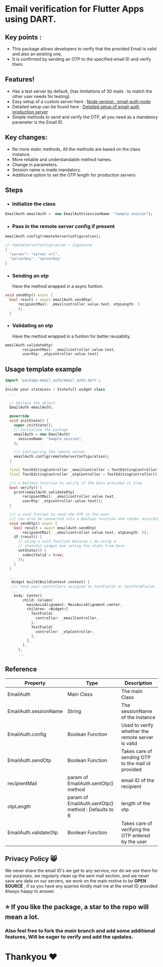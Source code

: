 # Email verification for Flutter Apps using DART.

## Key points :
  - This package allows developers to verify that the provided Email is valid and also an existing one,
  - It is confirmed by sending an OTP to the specified email ID and verify them.

## Features!
  - Has a test server by default, (has limitations of 30 mails : to match the other user needs for testing).
  - Easy setup of a custom server here : [Node version : email-auth-node](https://github.com/saran-surya/email_auth_node)
  - Detailed setup can be found here : [Detailed setup of email-auth production server](https://saran-surya.github.io/email-auth-node/)
  - Simple methods to send and verify the OTP, all you need as a mandatory parameter is the Email ID.

## Key changes:
  - No more static methods, All the methods are based on the class instance.
  - More reliable and understandable method names.
  - Change in parameters.
  - Session name is made mandatory.
  - Additional option to set the OTP length for production servers

## Steps
- ### Initialize the class
```dart
EmailAuth emailAuth =  new EmailAuth(sessionName: "Sample session");
```
- ### Pass in the remote server config if present
```dart
emailAuth.config(remoteServerConfiguration);

// remoteServerConfiguration : Signature
{
  "server": "server url",
  "serverKey": "serverKey"
}
```
- ### Sending an otp
    Have the method wrapped in a async funtion.
```dart
void sendOtp() async {
  bool result = await emailAuth.sendOtp(
      recipientMail: _emailcontroller.value.text, otpLength: 5
      );
  }
```
- ### Validating an otp
    Have the method wrapped in a funtion for better reusablity.
```dart
emailAuth.validateOtp(
        recipientMail: _emailcontroller.value.text,
        userOtp: _otpcontroller.value.text)
```


## Usage template example
```dart
import 'package:email_auth/email_auth.dart';
...
Inside your stateLess / Statefull widget class
  ...
  
  // Declare the object
  EmailAuth emailAuth;

  @override
  void initState() {
    super.initState();
    // Initialize the package
    emailAuth = new EmailAuth(
      sessionName: "Sample session",
    );

    /// Configuring the remote server
    emailAuth.config(remoteServerConfiguration);
  }

  final TextEditingController _emailController = TextEditingController();
  final TextEditingController _otpController = TextEditingController();

  /// a Boolean function to verify if the Data provided is true
  bool verify() {
    print(emailAuth.validateOtp(
        recipientMail: _emailcontroller.value.text,
        userOtp: _otpcontroller.value.text));
  }

  /// a void funtion to send the OTP to the user
  /// Can also be converted into a Boolean function and render accordingly for providers
  void sendOtp() async {
    bool result = await emailAuth.sendOtp(
        recipientMail: _emailcontroller.value.text, otpLength: 5);
    if (result) {
      // using a void function because i am using a 
      // stateful widget and seting the state from here.
      setState(() {
        submitValid = true;
      });
    }
  }
  
  ...
   Widget build(BuildContext context) {
   /// have your controllers assigned to textFields or textFormFields
   ...
    body: Center(
        child: Column(
          mainAxisAlignment: MainAxisAlignment.center,
          children: <Widget>[
            TextField(
              controller: _emailController,
            ),
            TextField(
              controller: _otpController,
            ),
          ],
        ),
      ),
      ...
```

## Reference

Property |   Type     | Description
-------- |------------| ---------------
EmailAuth| Main Class| The main Class|
EmailAuth.sessionName| String | The sessionName of the instance|
EmailAuth.config| Boolean Function | Used to verify whether the remote server is valid|
EmailAuth.sendOtp| Boolean Function| Takes care of sending OTP to the mail id provided|
recipientMail | param of EmailAuth.sentOtp() method | email ID of the recipient
otpLength |  param of EmailAuth.sentOtp() method : Defaults to 6 | length of the otp
EmailAuth.validateOtp|Boolean Function|Takes care of verifying the OTP entered by the user|


## Privacy Policy 😸
We never share the email ID's we get to any service, nor do we use them for our purposes, we regularly clean up the sent mail section, and we never save any data on our servers, we work on the main motive to be **OPEN SOURCE** , If so you have any queries kindly mail me at the email ID provided Always happy to answer.

## ⭐ If you like the package, a star to the repo will mean a lot.
### Also feel free to fork the ***main*** branch and add some additional features, Will be eager to verify and add the updates.
# Thankyou ❤️
